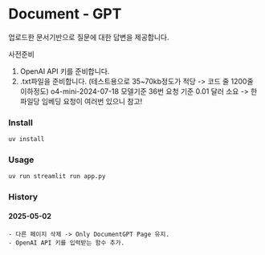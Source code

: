 # Document - GPT

업로드한 문서기반으로 질문에 대한 답변을 제공합니다.

사전준비
1. OpenAI API 키를 준비합니다.
2. .txt파일을 준비합니다. (테스트용으로 35~70kb정도가 적당 -> 코드 줄 1200줄 이하정도)
    o4-mini-2024-07-18 모델기준 36번 요청 기준 0.01 달러 소요 -> 한 파일당 임베딩 요청이 여러번 있으니 참고!

### Install 
```bash
uv install
```

### Usage
```bash
uv run streamlit run app.py
```

### History
#### 2025-05-02
    - 다른 페이지 삭제 -> Only DocumentGPT Page 유지.
    - OpenAI API 키를 입력받는 함수 추가.

